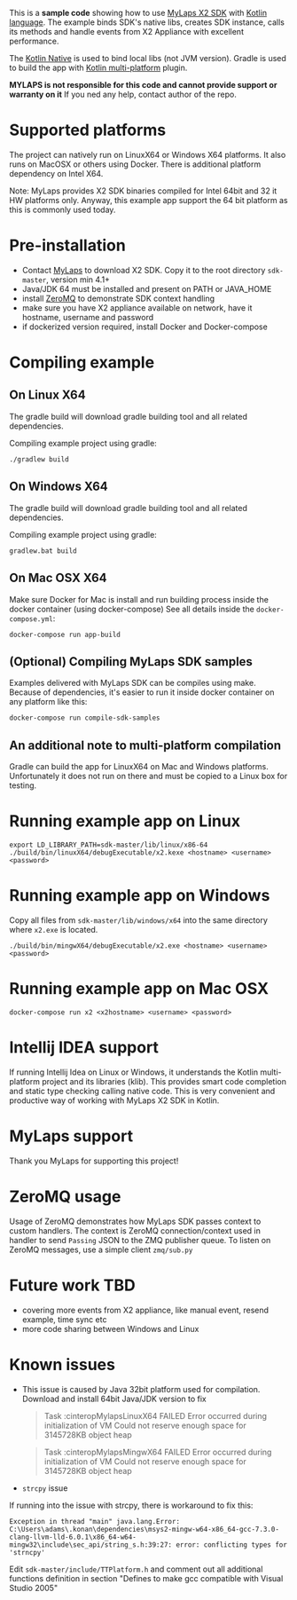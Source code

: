 
This is a **sample code** showing how to use [MyLaps X2 SDK](https://www.mylaps.com/x2-timing-data-system/x2-sdk) 
with [Kotlin language](https://kotlinlang.org/). The example binds SDK's native libs, creates SDK instance, 
calls its methods and handle events from X2 Appliance with excellent performance.
 
The [Kotlin Native](https://kotlinlang.org/docs/reference/native-overview.html) is used to bind 
local libs (not JVM version). Gradle is used to build the app with [Kotlin multi-platform](https://kotlinlang.org/docs/reference/building-mpp-with-gradle.html) 
plugin.

**MYLAPS is not responsible for this code and cannot provide support or warranty on it** If you ned any help, contact author of the repo.

# Supported platforms

The project can natively run on LinuxX64 or Windows X64 platforms. It also runs on MacOSX or others using Docker. There
is additional platform dependency on Intel X64.

Note: MyLaps provides X2 SDK binaries compiled for Intel 64bit and 32 it HW platforms only. 
Anyway, this example app support the 64 bit platform as this is commonly used today.   

# Pre-installation

- Contact [MyLaps](https://www.mylaps.com/x2-timing-data-system/x2-sdk) to download X2 SDK. Copy it to the root directory `sdk-master`, version min 4.1+
- Java/JDK 64 must be installed and present on PATH or JAVA_HOME
- install [ZeroMQ](http://zeromq.org/) to demonstrate SDK context handling 
- make sure you have X2 appliance available on network, have it hostname, username and password
- if dockerized version required, install Docker and Docker-compose

# Compiling example

## On Linux X64

The gradle build will download gradle building tool and all related dependencies.
    
Compiling example project using gradle:
    
    ./gradlew build

## On Windows X64

The gradle build will download gradle building tool and all related dependencies.
    
Compiling example project using gradle:
    
    gradlew.bat build

## On Mac OSX X64

Make sure Docker for Mac is install and run building process inside the docker container (using docker-compose)
See all details inside the `docker-compose.yml`:

    docker-compose run app-build

## (Optional) Compiling MyLaps SDK samples

Examples delivered with MyLaps SDK can be compiles using make. Because of dependencies, it's easier to run it inside
docker container on any platform like this:

    docker-compose run compile-sdk-samples


## An additional note to multi-platform compilation

Gradle can build the app for LinuxX64 on Mac and Windows platforms. Unfortunately it does not run on there and must 
be copied to a Linux box for testing. 

# Running example app on Linux

    export LD_LIBRARY_PATH=sdk-master/lib/linux/x86-64
    ./build/bin/linuxX64/debugExecutable/x2.kexe <hostname> <username> <password>

# Running example app on Windows

Copy all files from `sdk-master/lib/windows/x64` into the same directory where `x2.exe` is located.

    ./build/bin/mingwX64/debugExecutable/x2.exe <hostname> <username> <password>

# Running example app on Mac OSX

    docker-compose run x2 <x2hostname> <username> <password>

# Intellij IDEA support

If running Intellij Idea on Linux or Windows, it understands the Kotlin multi-platform project and its libraries (klib). 
This provides smart code completion and static type checking calling native code. This is very convenient and productive way of 
working with MyLaps X2 SDK in Kotlin. 

# MyLaps support

Thank you MyLaps for supporting this project!

# ZeroMQ usage

Usage of ZeroMQ demonstrates how MyLaps SDK passes context to custom handlers. The context is ZeroMQ connection/context used 
in handler to send `Passing` JSON to the ZMQ publisher queue. To listen on ZeroMQ messages, use a simple client `zmq/sub.py`

# Future work TBD

- covering more events from X2 appliance, like manual event, resend example, time sync etc
- more code sharing between Windows and Linux

# Known issues

- This issue is caused by Java 32bit platform used for compilation. Download and install 64bit Java/JDK version to fix

    > Task :cinteropMylapsLinuxX64 FAILED
    Error occurred during initialization of VM
    Could not reserve enough space for 3145728KB object heap
    
    > Task :cinteropMylapsMingwX64 FAILED
    Error occurred during initialization of VM
    Could not reserve enough space for 3145728KB object heap

- `strcpy` issue

If running into the issue with strcpy, there is workaround to fix this:

    Exception in thread "main" java.lang.Error: C:\Users\adams\.konan\dependencies\msys2-mingw-w64-x86_64-gcc-7.3.0-clang-llvm-lld-6.0.1\x86_64-w64-mingw32\include\sec_api/string_s.h:39:27: error: conflicting types for 'strncpy'

Edit `sdk-master/include/TTPlatform.h` and comment out all additional functions definition in section "Defines to make gcc compatible with Visual Studio 2005"